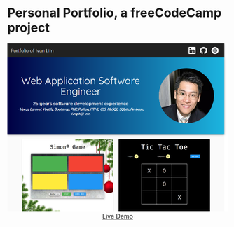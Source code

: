 # Personal Portfolio, a freeCodeCamp project

<p align="center">
  <a href="https://ijklim.github.io/portfolio/">
    <img src="./screenshot.png" width="1000px">
    <br>
    Live Demo
  </a>
</p>